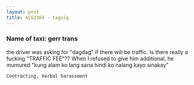 ```yaml
---
layout: post
title: ACG2364 - taguig
---
```


### Name of taxi: gerr trans

the driver was asking for "dagdag" if there will be traffic. Is there really a fucking "TRAFFIC FEE"?? When I refused to give him additional, he mumured "kung alam ko lang sana hindi ko nalang kayo sinakay"

```Contracting, Verbal harassment```
